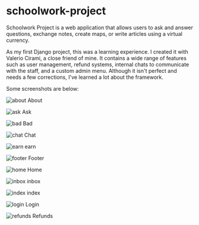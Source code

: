 # schoolwork-project
Schoolwork Project is a web application that allows users to ask and answer questions, exchange notes, create maps, or write articles using a virtual currency.

As my first Django project, this was a learning experience. I created it with Valerio Cirami, a close friend of mine. It contains a wide range of features such as user management, refund systems, internal chats to communicate with the staff, and a custom admin menu. Although it isn't perfect and needs a few corrections, I've learned a lot about the framework.

Some screenshots are below:

![about](sample/about.png)
About

![ask](sample/ask.png)
Ask

![bad](sample/bad.png)
Bad

![chat](sample/chat.png)
Chat

![earn](sample/earn.png)
earn

![footer](sample/footer.png)
Footer

![home](sample/home.png)
Home 

![inbox](sample/inbox.png)
inbox

![index](sample/index.png)
index

![login](sample/login.png)
Login

![refunds](sample/refunds.png)
Refunds
